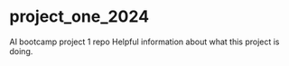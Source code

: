 # project_one_2024
AI bootcamp project 1 repo
Helpful information about what this project is doing.
